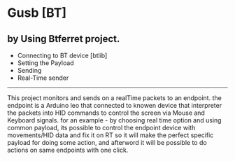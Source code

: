 # Gusb [BT]
by Using Btferret project.
-----------------------------
* Connecting to BT device [btlib]
* Setting the Payload
* Sending
* Real-Time sender
-----------------------------
This project monitors and sends on a realTime packets to an endpoint.
the endpoint is a Arduino leo that connected to knowen device that interpreter the packets into HID commands to control the screen via Mouse and Keyboard signals.
for an example - by choosing real time option and using common payload, its possible to control the endpoint device with movements/HID data and fix it on RT so it will make the perfect specific payload for doing some action, and afterword it will be possible to do actions on same endpoints with one click.
